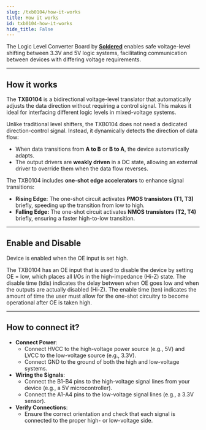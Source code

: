 ```yaml
---
slug: /txb0104/how-it-works 
title: How it works
id: txb0104-how-it-works 
hide_title: False
---  
```


The Logic Level Converter Board by [**Soldered**](https://soldered.com/product/logic-level-converter-generic-txb0104-breakout/) enables safe voltage-level shifting between 3.3V and 5V logic systems, facilitating communication between devices with differing voltage requirements.

<CenteredImage src="/img/txb0104/onboard.png" alt="howitworks" caption="TXB0104 on the Logic Level Converter board" width="500px" />

---

## How it works

The **TXB0104** is a bidirectional voltage-level translator that automatically adjusts the data direction without requiring a control signal. This makes it ideal for interfacing different logic levels in mixed-voltage systems.

Unlike traditional level shifters, the TXB0104 does not need a dedicated direction-control signal. Instead, it dynamically detects the direction of data flow:
- When data transitions from **A to B** or **B to A**, the device automatically adapts.
- The output drivers are **weakly driven** in a DC state, allowing an external driver to override them when the data flow reverses.

<CenteredImage src="/img/txb0104/architecture.png" alt="howitworks" caption="Architecture of TXB0104 I/O Cell" width="500px" />

The TXB0104 includes **one-shot edge accelerators** to enhance signal transitions:
- **Rising Edge:** The one-shot circuit activates **PMOS transistors (T1, T3)** briefly, speeding up the transition from low to high.
- **Falling Edge:** The one-shot circuit activates **NMOS transistors (T2, T4)** briefly, ensuring a faster high-to-low transition.

---

## Enable and Disable

<InfoBox>Device is enabled when the OE input is set high.</InfoBox>

The TXB0104 has an OE input that is used to disable the device by setting OE = low, which places all I/Os in the high-impedance (Hi-Z) state. The disable time (tdis) indicates the delay between when OE goes low and when the outputs are actually disabled (Hi-Z). The enable time (ten) indicates the amount of time the user must allow for the one-shot circuitry to become operational after OE is taken high.

---

## How to connect it?

- **Connect Power**:
   - Connect HVCC to the high-voltage power source (e.g., 5V) and LVCC to the low-voltage source (e.g., 3.3V).
   - Connect GND to the ground of both the high and low-voltage systems.
- **Wiring the Signals**:
  - Connect the B1-B4 pins to the high-voltage signal lines from your device (e.g., a 5V microcontroller).
  - Connect the A1-A4 pins to the low-voltage signal lines (e.g., a 3.3V sensor). 
- **Verify Connections**: 
   - Ensure the correct orientation and check that each signal is connected to the proper high- or low-voltage side.